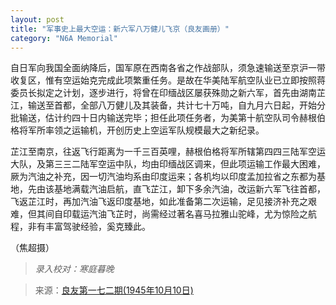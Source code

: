 ```yaml
---
layout: post
title: "军事史上最大空运：新六军八万健儿飞京（良友画册）"
category: "N6A Memorial"
---
```


自日军向我国全面纳降后，国军原在西南各省之作战部队，须急速输送至京沪一带收复区，惟有空运始克完成此项繁重任务。是故在华美陆军航空队业已立即按照蒋委员长拟定之计划，逐步进行，将曾在印缅战区屡获殊勋之新六军，首先由湖南芷江，输送至首都，全部八万健儿及其装备，共计七十万吨，自九月六日起，开始分批输送，估计约四十日内输送完毕；担任此项任务者，为美第十航空队司令赫根伯格将军所率领之运输机，开创历史上空运军队规模最大之新纪录。

芷江至南京，往返飞行距离为一千三百英哩，赫根伯格将军所辖第四四三陆军空运大队，及第三三二陆军空运中队，均由印缅战区调来，但此项运输工作最大困难，厥为汽油之补充，因一切汽油均系由印度运来；各机均以印度孟加拉省之东都为基地，先由该基地满载汽油启航，直飞芷江，卸下多余汽油，改运新六军飞往首都，飞返芷江时，再加汽油飞返印度基地，如此准备第二次运输，足见接济补充之艰难，但其间自印载运汽油飞芷时，尚需经过著名喜马拉雅山驼峰，尤为惊险之航程，非有丰富驾驶经验，奚克臻此。

（焦超摄）


>*录入校对：寒庭暮晚*

> 来源：[良友第一七二期(1945年10月10日)](https://www.modernhistory.org.cn/#/Detailedreading?fileCode=9999_qk_00002&treeId=105855181&uniqTag=9999_qk_00002_0172&dirCode=987cd182f7d141aa8da68a0e6061d2f5&bzId=9999_qk_00002_0172&qkTitle=%E7%AC%AC%E4%B8%80%E4%B8%83%E4%BA%8C%E6%9C%9F%281945%E5%B9%B410%E6%9C%8810%E6%97%A5%29&imageUrl=https%3A%2F%2Fiiif.modernhistory.org.cn%2Fiiif%2F2%2F9999_qk_00002%252F9999_qk_00002_0172%252F9999_qk_00002_0172_0013.jpg&contUrl=https%3A%2F%2Fkrwxk-prod.oss-cn-beijing.aliyuncs.com%2F9999_qk_00002%2F9999_qk_00002_0172%2F9999_qk_00002_0172.json)

